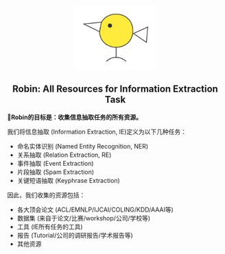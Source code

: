 <div align="center"><img src="https://github.com/sharejing/Robin/blob/main/images/Robin-logo.png" height="150px"/></div>

<h2 align="center">Robin: All Resources for Information Extraction Task</h2>

🚩<b>Robin的目标是：收集信息抽取任务的所有资源。</b>

我们将信息抽取 (Information Extraction, IE)定义为以下几种任务：
* 命名实体识别 (Named Entity Recognition, NER)
* 关系抽取 (Relation Extraction, RE)
* 事件抽取 (Event Extraction)
* 片段抽取 (Spam Extraction)
* 关键短语抽取 (Keyphrase Extraction)

因此，我们收集的资源包括：
* 各大顶会论文 (ACL/EMNLP/IJCAI/COLING/KDD/AAAI等)
* 数据集 (来自于论文/比赛/workshop/公司/学校等)
* 工具 (IE所有任务的工具)
* 报告 (Tutorial/公司的调研报告/学术报告等)
* 其他资源


